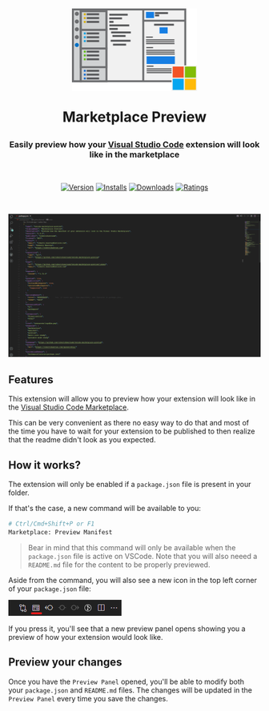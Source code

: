 <div align="center">
<h1>
<img src="https://raw.githubusercontent.com/robertohuertasm/vscode-marketplace-preview/master/resources/images/logo_lean.png" alt="logo" width="250">

<b>Marketplace Preview</b>
</h1>

<h3>Easily preview how your <a href="https://code.visualstudio.com" target="_blank">Visual Studio Code</a> extension will look like in the marketplace</h3>
<br/>

[![Version](https://vsmarketplacebadges.dev/version-short/robertohuertasm.vscode-marketplace-preview.svg?style=for-the-badge&colorA=252525&colorB=0079CC)](https://marketplace.visualstudio.com/items?itemName=robertohuertasm.vscode-marketplace-preview)
[![Installs](https://vsmarketplacebadges.dev/installs-short/robertohuertasm.vscode-marketplace-preview.svg?style=for-the-badge&colorA=252525&colorB=0079CC)](https://marketplace.visualstudio.com/items?itemName=robertohuertasm.vscode-marketplace-preview)
[![Downloads](https://vsmarketplacebadges.dev/downloads-short/robertohuertasm.vscode-marketplace-preview.svg?style=for-the-badge&colorA=252525&colorB=0079CC)](https://marketplace.visualstudio.com/items?itemName=robertohuertasm.vscode-marketplace-preview)
[![Ratings](https://vsmarketplacebadges.dev/rating/robertohuertasm.vscode-marketplace-preview.svg?style=for-the-badge&colorA=252525&colorB=0079CC)](https://marketplace.visualstudio.com/items?itemName=robertohuertasm.vscode-marketplace-preview)

<br/>

![demo](https://raw.githubusercontent.com/robertohuertasm/vscode-marketplace-preview/master/resources/images/demo.gif)

</div>

## Features

This extension will allow you to preview how your extension will look like in the [Visual Studio Code Marketplace](https://marketplace.visualstudio.com/vscode).

This can be very convenient as there no easy way to do that and most of the time you have to wait for your extension to be published to then realize that the readme didn't look as you expected.

## How it works?

The extension will only be enabled if a `package.json` file is present in your folder.

If that's the case, a new command will be available to you:

```sh
# Ctrl/Cmd+Shift+P or F1
Marketplace: Preview Manifest
```

> Bear in mind that this command will only be available when the `package.json` file is active on VSCode. Note that you will also neeed a `README.md` file for the content to be properly previewed.

Aside from the command, you will also see a new icon in the top left corner of your `package.json` file:

![icon](https://raw.githubusercontent.com/robertohuertasm/vscode-marketplace-preview/master/resources/images/docs_icon.png)

If you press it, you'll see that a new preview panel opens showing you a preview of how your extension would look like.

## Preview your changes

Once you have the `Preview Panel` opened, you'll be able to modify both your `package.json` and `README.md` files. The changes will be updated in the `Preview Panel` every time you save the changes.
